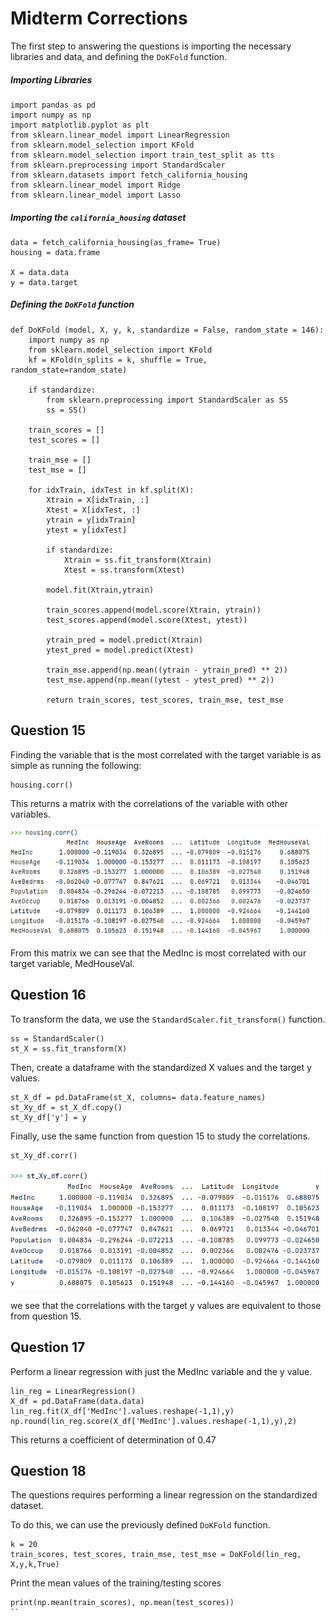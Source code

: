 # Midterm Corrections 

The first step to answering the questions is importing the necessary libraries and data, and defining the `DoKFold` function.  

##### Importing Libraries 

```
import pandas as pd
import numpy as np
import matplotlib.pyplot as plt
from sklearn.linear_model import LinearRegression
from sklearn.model_selection import KFold
from sklearn.model_selection import train_test_split as tts
from sklearn.preprocessing import StandardScaler
from sklearn.datasets import fetch_california_housing
from sklearn.linear_model import Ridge
from sklearn.linear_model import Lasso
```
##### Importing the `california_housing` dataset 
```
data = fetch_california_housing(as_frame= True)
housing = data.frame

X = data.data
y = data.target
```

##### Defining the `DoKFold` function 

```
def DoKFold (model, X, y, k, standardize = False, random_state = 146):
    import numpy as np
    from sklearn.model_selection import KFold
    kf = KFold(n_splits = k, shuffle = True, random_state=random_state)

    if standardize:
        from sklearn.preprocessing import StandardScaler as SS
        ss = SS()

    train_scores = []
    test_scores = []

    train_mse = []
    test_mse = []

    for idxTrain, idxTest in kf.split(X):
        Xtrain = X[idxTrain, :]
        Xtest = X[idxTest, :]
        ytrain = y[idxTrain]
        ytest = y[idxTest]

        if standardize:
            Xtrain = ss.fit_transform(Xtrain)
            Xtest = ss.transform(Xtest)

        model.fit(Xtrain,ytrain)

        train_scores.append(model.score(Xtrain, ytrain))
        test_scores.append(model.score(Xtest, ytest))

        ytrain_pred = model.predict(Xtrain)
        ytest_pred = model.predict(Xtest)

        train_mse.append(np.mean((ytrain - ytrain_pred) ** 2))
        test_mse.append(np.mean((ytest - ytest_pred) ** 2))

        return train_scores, test_scores, train_mse, test_mse
```

## Question 15 

Finding the variable that is the most correlated with the target variable is as simple as running the following:
```
housing.corr()
```
This returns a matrix with the correlations of the variable with other variables. 

![](housing_corr.PNG)

From this matrix we can see that the MedInc is most correlated with our target variable, MedHouseVal.

## Question 16

To transform the data, we use the `StandardScaler.fit_transform()` function. 
```
ss = StandardScaler()
st_X = ss.fit_transform(X)
```
Then, create a dataframe with the standardized X values and the target y values.
```
st_X_df = pd.DataFrame(st_X, columns= data.feature_names)
st_Xy_df = st_X_df.copy()
st_Xy_df['y'] = y
```
Finally, use the same function from question 15 to study the correlations.
```
st_Xy_df.corr()
```
![](st_Xy_df_corr.PNG) 

we see that the correlations with the target y values are equivalent to those from question 15. 

## Question 17 

Perform a linear regression with just the MedInc variable and the y value.
```
lin_reg = LinearRegression()
X_df = pd.DataFrame(data.data)
lin_reg.fit(X_df['MedInc'].values.reshape(-1,1),y)
np.round(lin_reg.score(X_df['MedInc'].values.reshape(-1,1),y),2)
```
This returns a coefficient of determination of 0.47


## Question 18

The questions requires performing a linear regression on the standardized dataset. 

To do this, we can use the previously defined `DoKFold` function. 
```
k = 20
train_scores, test_scores, train_mse, test_mse = DoKFold(lin_reg, X,y,k,True)
```
Print the mean values of the training/testing scores
```
print(np.mean(train_scores), np.mean(test_scores))
``













